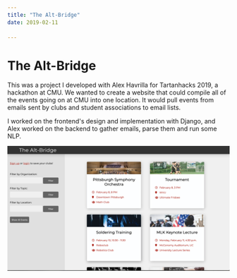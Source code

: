 ```yaml
---
title: "The Alt-Bridge"
date: 2019-02-11

---
```


# The Alt-Bridge

This was a project I developed with Alex Havrilla for Tartanhacks 2019, a hackathon at CMU. We wanted to create a website that could compile all of the events going on at CMU into one location. It would pull events from emails sent by clubs and student associations to email lists. 

I worked on the frontend's design and implementation with Django, and Alex worked on the backend to gather emails, parse them and run some NLP. 


![](/static/images/alt-bridge/bridge.png)